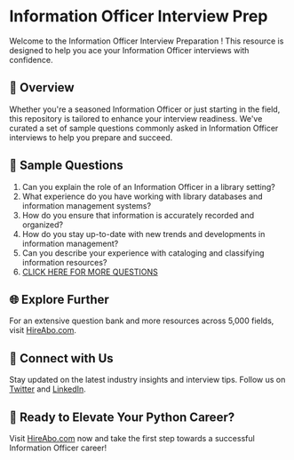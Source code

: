 # Information Officer Interview Prep

Welcome to the Information Officer Interview Preparation ! This resource is designed to help you ace your Information Officer interviews with confidence.

## 🚀 Overview

Whether you're a seasoned Information Officer or just starting in the field, this repository is tailored to enhance your interview readiness. We've curated a set of sample questions commonly asked in Information Officer interviews to help you prepare and succeed.

## 📝 Sample Questions

1. Can you explain the role of an Information Officer in a library setting?
2. What experience do you have working with library databases and information management systems?
3. How do you ensure that information is accurately recorded and organized?
4. How do you stay up-to-date with new trends and developments in information management?
5. Can you describe your experience with cataloging and classifying information resources?
6. [CLICK HERE FOR MORE QUESTIONS](https://hireabo.com/job/18_1_13/Information%20Officer)

## 🌐 Explore Further

For an extensive question bank and more resources across 5,000 fields, visit [HireAbo.com](https://www.hireabo.com).

## 📱 Connect with Us

Stay updated on the latest industry insights and interview tips. Follow us on [Twitter](https://twitter.com/hireabo) and [LinkedIn](https://www.linkedin.com/in/hire-abo-3609972a8/).

## 🚀 Ready to Elevate Your Python Career?

Visit [HireAbo.com](https://www.hireabo.com) now and take the first step towards a successful Information Officer career!